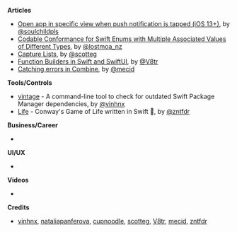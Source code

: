 
**Articles**

* [Open app in specific view when push notification is tapped (iOS 13+)](https://fluffy.es/open-app-in-specific-view-when-push-notification-is-tapped-ios-13/), by [@soulchildpls](https://twitter.com/soulchildpls)
* [Codable Conformance for Swift Enums with Multiple Associated Values of Different Types](https://lostmoa.com/blog/CodableConformanceForSwiftEnumsWithMultipleAssociatedValuesOfDifferentTypes/), by [@lostmoa_nz](https://twitter.com/lostmoa_nz)
* [Capture Lists](https://scotteg.github.io/capture-lists), by [@scotteg](https://twitter.com/scotteg)
* [Function Builders in Swift and SwiftUI](https://www.vadimbulavin.com/swift-function-builders-swiftui-view-builder/), by [@V8tr](https://twitter.com/V8tr)
* [Catching errors in Combine](https://swiftwithmajid.com/2020/04/22/catching-errors-in-combine/), by [@mecid](https://twitter.com/mecid)

**Tools/Controls**

* [vintage](https://github.com/vinhnx/vintage) - A command-line tool to check for outdated Swift Package Manager dependencies, by [@vinhnx](https://twitter.com/vinhnx)
* [Life](https://github.com/zntfdr/Life) - Conway's Game of Life written in Swift 👾, by [@zntfdr](https://twitter.com/zntfdr)

**Business/Career**

* 

**UI/UX**

*

**Videos**

* 

**Credits**

* [vinhnx](https://github.com/vinhnx), [nataliapanferova](https://github.com/nataliapanferova), [cupnoodle](https://github.com/cupnoodle), [scotteg](https://github.com/scotteg), [V8tr](https://github.com/V8tr), [mecid](https://github.com/mecid), [zntfdr](https://github.com/zntfdr)
